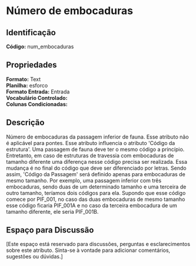 # Número de embocaduras

## Identificação
**Código:** num_embocaduras

## Propriedades
**Formato:** Text  
**Planilha:** esforco  
**Formato Entrada:** Entrada  
**Vocabulário Controlado:**   
**Colunas Condicionadas:**   

## Descrição
Número de embocaduras da passagem inferior de fauna. Esse atributo não é aplicável para pontes. Esse atributo influencia o atributo 'Código da estrutura'. Uma passagem de fauna deve ter o mesmo código a princípio. Entretanto, em caso de estruturas de travessia com embocaduras de tamanho diferente uma diferença nesse código precisa ser realizada. Essa mudança é no final do código que deve ser diferenciado por letras. Sendo assim, 'Código da Passagem' será definido apenas para embocaduras de mesmo tamanho. Por exemplo, uma passagem inferior com três embocaduras, sendo duas de um determinado tamanho e uma terceira de outro tamanho, teríamos dois códigos para ela. Supondo que esse código comece por PIF_001, no caso das duas embocaduras de mesmo tamanho esse código ficaria PIF_001A e no caso da terceira embocadura de um tamanho diferente, ele seria PIF_001B.

## Espaço para Discussão
[Este espaço está reservado para discussões, perguntas e esclarecimentos sobre este atributo. Sinta-se à vontade para adicionar comentários, sugestões ou dúvidas.]

